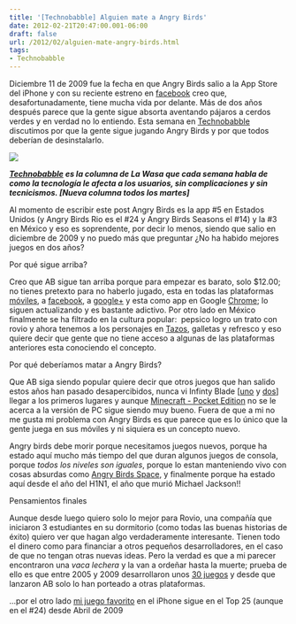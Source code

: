 ```yaml
---
title: '[Technobabble] Alguien mate a Angry Birds'
date: 2012-02-21T20:47:00.001-06:00
draft: false
url: /2012/02/alguien-mate-angry-birds.html
tags: 
- Technobabble
---
```


Diciembre 11 de 2009 fue la fecha en que Angry Birds salio a la App Store del iPhone y con su reciente estreno en [facebook](https://www.facebook.com/angrybirds) creo que, desafortunadamente, tiene mucha vida por delante. Más de dos años después parece que la gente sigue absorta aventando pájaros a cerdos verdes y en verdad no lo entiendo. Esta semana en [Technobabble](http://www.la-wasa.com/search/label/Technobabble) discutimos por que la gente sigue jugando Angry Birds y por que todos deberían de desinstalarlo.

  

[![](http://gadgetsin.com/uploads/2011/02/angry_birds_zombie_version_1.jpg)](http://gadgetsin.com/uploads/2011/02/angry_birds_zombie_version_1.jpg)

  

**_[Technobabble](http://www.la-wasa.com/search/label/Technobabble) es la columna de La Wasa que cada semana habla de como la tecnología le afecta a los usuarios, sin complicaciones y sin tecnicismos. \[Nueva columna todos los martes\]_**  

  
Al momento de escribir este post Angry Birds es la app #5 en Estados Unidos (y Angry Birds Rio es el #24 y Angry Birds Seasons el #14) y la #3 en México y eso es soprendente, por decir lo menos, siendo que salio en diciembre de 2009 y no puedo más que preguntar ¿No ha habido mejores juegos en dos años?  

Por qué sigue arriba?

Creo que AB sigue tan arriba porque para empezar es barato, solo $12.00; no tienes pretexto para no haberlo jugado, esta en todas las plataformas [móviles](http://www.rovio.com/en/our-work/games/view/1/angry-birds), a [facebook](https://www.facebook.com/angrybirds), a [google+](https://plus.google.com/games/971508122032) y esta como app en Google [Chrome](https://chrome.google.com/webstore/detail/aknpkdffaafgjchaibgeefbgmgeghloj); lo siguen actualizando y es bastante adictivo. Por otro lado en México finalmente se ha filtrado en la cultura popular:  pepsico logro un trato con rovio y ahora tenemos a los personajes en [Tazos](http://www.vuelatazos.com/), galletas y refresco y eso quiere decir que gente que no tiene acceso a algunas de las plataformas anteriores esta conociendo el concepto.

  

Por qué deberíamos matar a Angry Birds?

  

Que AB siga siendo popular quiere decir que otros juegos que han salido estos años han pasado desapercibidos, nunca vi Infinty Blade \[[uno](http://itunes.apple.com/us/app/infinity-blade/id387428400?mt=8) y [dos](http://itunes.apple.com/us/app/infinity-blade-ii/id447689011?mt=8)\] llegar a los primeros lugares y aunque [Minecraft - Pocket Edition](http://itunes.apple.com/app//id479516143?ign-mpt=uo%3D6&mt=8) no se le acerca a la versión de PC sigue siendo muy bueno. Fuera de que a mi no me gusta mi problema con Angry Birds es que parece que es lo único que la gente juega en sus móviles y ni siquiera es un concepto nuevo.

Angry birds debe morir porque necesitamos juegos nuevos, porque ha estado aquí mucho más tiempo del que duran algunos juegos de consola, porque _todos los niveles son iguales_, porque lo estan manteniendo vivo con cosas absurdas como [Angry Birds Space](http://space.angrybirds.com/teaser1/), y finalmente porque ha estado aquí desde el año del H1N1, el año que murió Michael Jackson!!

  

Pensamientos finales

  

Aunque desde luego quiero solo lo mejor para Rovio, una compañía que iniciaron 3 estudiantes en su dormitorio (como todas las buenas historias de éxito) quiero ver que hagan algo verdaderamente interesante. Tienen todo el dinero como para financiar a otros pequeños desarrolladores, en el caso de que no tengan otras nuevas ideas. Pero la verdad es que a mi parecer encontraron una _vaca lechera_ y la van a ordeñar hasta la muerte; prueba de ello es que entre 2005 y 2009 desarrollaron unos [30 juegos](http://en.wikipedia.org/wiki/Rovio_Mobile) y desde que lanzaron AB solo lo han porteado a otras plataformas. 

...por el otro lado [mi juego favorito](http://itunes.apple.com/us/app/doodle-jump-be-warned-insanely/id307727765?mt=8) en el iPhone sigue en el Top 25 (aunque en el #24) desde Abril de 2009

  

 <object class="BLOGGER-youtube-video" classid="clsid:D27CDB6E-AE6D-11cf-96B8-444553540000" codebase="http://download.macromedia.com/pub/shockwave/cabs/flash/swflash.cab#version=6,0,40,0" data-thumbnail-src="http://3.gvt0.com/vi/7UCm6uyzNE8/0.jpg" height="266" width="320"><param name="movie" value="http://www.youtube.com/v/7UCm6uyzNE8&amp;fs=1&amp;source=uds"> <param name="bgcolor" value="#FFFFFF"> <embed width="320" height="266" src="http://www.youtube.com/v/7UCm6uyzNE8&amp;fs=1&amp;source=uds" type="application/x-shockwave-flash"></object>